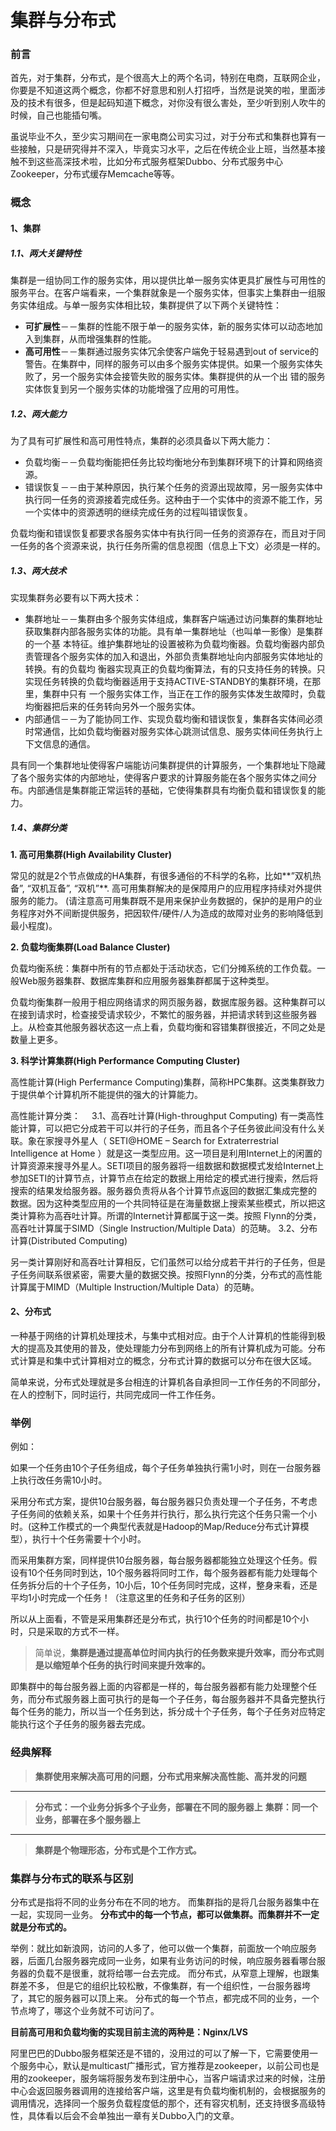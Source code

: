 # 集群与分布式

### **前言**

首先，对于集群，分布式，是个很高大上的两个名词，特别在电商，互联网企业，你要是不知道这两个概念，你都不好意思和别人打招呼，当然是说笑的啦，里面涉及的技术有很多，但是起码知道下概念，对你没有很么害处，至少听到别人吹牛的时候，自己也能插句嘴。

虽说毕业不久，至少实习期间在一家电商公司实习过，对于分布式和集群也算有一些接触，只是研究得并不深入，毕竟实习水平，之后在传统企业上班，当然基本接触不到这些高深技术啦，比如分布式服务框架Dubbo、分布式服务中心Zookeeper，分布式缓存Memcache等等。

### **概念**

#### **1、集群**

##### 1.1、两大关键特性

集群是一组协同工作的服务实体，用以提供比单一服务实体更具扩展性与可用性的服务平台。在客户端看来，一个集群就象是一个服务实体，但事实上集群由一组服务实体组成。与单一服务实体相比较，集群提供了以下两个关键特性：

- **可扩展性**－－集群的性能不限于单一的服务实体，新的服务实体可以动态地加入到集群，从而增强集群的性能。
- **高可用性**－－集群通过服务实体冗余使客户端免于轻易遇到out of service的警告。在集群中，同样的服务可以由多个服务实体提供。如果一个服务实体失败了，另一个服务实体会接管失败的服务实体。集群提供的从一个出 错的服务实体恢复到另一个服务实体的功能增强了应用的可用性。

##### 1.2、两大能力

为了具有可扩展性和高可用性特点，集群的必须具备以下两大能力：

- 负载均衡－－负载均衡能把任务比较均衡地分布到集群环境下的计算和网络资源。
- 错误恢复－－由于某种原因，执行某个任务的资源出现故障，另一服务实体中执行同一任务的资源接着完成任务。这种由于一个实体中的资源不能工作，另一个实体中的资源透明的继续完成任务的过程叫错误恢复。

负载均衡和错误恢复都要求各服务实体中有执行同一任务的资源存在，而且对于同一任务的各个资源来说，执行任务所需的信息视图（信息上下文）必须是一样的。

##### 1.3、两大技术

实现集群务必要有以下两大技术：

- 集群地址－－集群由多个服务实体组成，集群客户端通过访问集群的集群地址获取集群内部各服务实体的功能。具有单一集群地址（也叫单一影像）是集群的一个基 本特征。维护集群地址的设置被称为负载均衡器。负载均衡器内部负责管理各个服务实体的加入和退出，外部负责集群地址向内部服务实体地址的转换。有的负载均 衡器实现真正的负载均衡算法，有的只支持任务的转换。只实现任务转换的负载均衡器适用于支持ACTIVE-STANDBY的集群环境，在那里，集群中只有 一个服务实体工作，当正在工作的服务实体发生故障时，负载均衡器把后来的任务转向另外一个服务实体。
- 内部通信－－为了能协同工作、实现负载均衡和错误恢复，集群各实体间必须时常通信，比如负载均衡器对服务实体心跳测试信息、服务实体间任务执行上下文信息的通信。

具有同一个集群地址使得客户端能访问集群提供的计算服务，一个集群地址下隐藏了各个服务实体的内部地址，使得客户要求的计算服务能在各个服务实体之间分布。内部通信是集群能正常运转的基础，它使得集群具有均衡负载和错误恢复的能力。

##### **1.4、集群分类**

**1. 高可用集群(High Availability Cluster)**

常见的就是2个节点做成的HA集群，有很多通俗的不科学的名称，比如**”双机热备”, “双机互备”, “双机”**. 
高可用集群解决的是保障用户的应用程序持续对外提供服务的能力。 (请注意高可用集群既不是用来保护业务数据的，保护的是用户的业务程序对外不间断提供服务，把因软件/硬件/人为造成的故障对业务的影响降低到最小程度)。

**2. 负载均衡集群(Load Balance Cluster)**

负载均衡系统：集群中所有的节点都处于活动状态，它们分摊系统的工作负载。一般Web服务器集群、数据库集群和应用服务器集群都属于这种类型。

负载均衡集群一般用于相应网络请求的网页服务器，数据库服务器。这种集群可以在接到请求时，检查接受请求较少，不繁忙的服务器，并把请求转到这些服务器上。从检查其他服务器状态这一点上看，负载均衡和容错集群很接近，不同之处是数量上更多。

**3. 科学计算集群(High Performance Computing Cluster)**

高性能计算(High Perfermance Computing)集群，简称HPC集群。这类集群致力于提供单个计算机所不能提供的强大的计算能力。

高性能计算分类：　 
3.1、高吞吐计算(High-throughput Computing) 
有一类高性能计算，可以把它分成若干可以并行的子任务，而且各个子任务彼此间没有什么关联。象在家搜寻外星人（ SETI@HOME – Search for Extraterrestrial Intelligence at Home ）就是这一类型应用。这一项目是利用Internet上的闲置的计算资源来搜寻外星人。SETI项目的服务器将一组数据和数据模式发给Internet上 参加SETI的计算节点，计算节点在给定的数据上用给定的模式进行搜索，然后将搜索的结果发给服务器。服务器负责将从各个计算节点返回的数据汇集成完整的 数据。因为这种类型应用的一个共同特征是在海量数据上搜索某些模式，所以把这类计算称为高吞吐计算。所谓的Internet计算都属于这一类。按照 Flynn的分类，高吞吐计算属于SIMD（Single Instruction/Multiple Data）的范畴。 
3.2、分布计算(Distributed Computing)

另一类计算刚好和高吞吐计算相反，它们虽然可以给分成若干并行的子任务，但是子任务间联系很紧密，需要大量的数据交换。按照Flynn的分类，分布式的高性能计算属于MIMD（Multiple Instruction/Multiple Data）的范畴。

#### **2、分布式**

一种基于网络的计算机处理技术，与集中式相对应。由于个人计算机的性能得到极大的提高及其使用的普及，使处理能力分布到网络上的所有计算机成为可能。分布式计算是和集中式计算相对立的概念，分布式计算的数据可以分布在很大区域。

简单来说，分布式处理就是多台相连的计算机各自承担同一工作任务的不同部分，在人的控制下，同时运行，共同完成同一件工作任务。

### 举例

例如：

如果一个任务由10个子任务组成，每个子任务单独执行需1小时，则在一台服务器上执行改任务需10小时。

采用分布式方案，提供10台服务器，每台服务器只负责处理一个子任务，不考虑子任务间的依赖关系，如果十个任务并行执行，那么执行完这个任务只需一个小时。(这种工作模式的一个典型代表就是Hadoop的Map/Reduce分布式计算模型），执行十个任务需要十个小时。

而采用集群方案，同样提供10台服务器，每台服务器都能独立处理这个任务。假设有10个任务同时到达，10个服务器将同时工作，每个服务器都有能力处理每个任务拆分后的十个子任务，10小后，10个任务同时完成，这样，整身来看，还是平均1小时完成一个任务！（注意这里的任务和子任务的区别）

所以从上面看，不管是采用集群还是分布式，执行10个任务的时间都是10个小时，只是采取的方式不一样。

> 简单说，**集群是通过提高单位时间内执行的任务数来提升效率，而分布式则是以缩短单个任务的执行时间来提升效率的。**

即集群中的每台服务器上面的内容都是一样的，每台服务器都有能力处理整个任务，而分布式服务器上面可执行的是每一个子任务，每台服务器并不具备完整执行每个任务的能力，所以当一个任务到达，拆分成十个子任务，每个子任务对应特定能执行这个子任务的服务器去完成。

### 经典解释

> **集群使用来解决高可用的问题，分布式用来解决高性能、高并发的问题**

------

> **分布式：一个业务分拆多个子业务，部署在不同的服务器上** 
> **集群：同一个业务，部署在多个服务器上**

------

> **集群是个物理形态，分布式是个工作方式。**

### 集群与分布式的联系与区别

分布式是指将不同的业务分布在不同的地方。 
而集群指的是将几台服务器集中在一起，实现同一业务。 
**分布式中的每一个节点，都可以做集群。而集群并不一定就是分布式的。**

举例：就比如新浪网，访问的人多了，他可以做一个集群，前面放一个响应服务器，后面几台服务器完成同一业务，如果有业务访问的时候，响应服务器看哪台服务器的负载不是很重，就将给哪一台去完成。 
而分布式，从窄意上理解，也跟集群差不多， 但是它的组织比较松散，不像集群，有一个组织性，一台服务器垮了，其它的服务器可以顶上来。 
分布式的每一个节点，都完成不同的业务，一个节点垮了，哪这个业务就不可访问了。

**目前高可用和负载均衡的实现目前主流的两种是：Nginx/LVS**

阿里巴巴的Dubbo服务框架还是不错的，没用过的可以了解一下，它需要使用一个服务中心，默认是multicast广播形式，官方推荐是zookeeper，以前公司也是用的zookeeper，服务端将服务发布到注册中心，当客户端请求过来的时候，注册中心会返回服务器调用的连接给客户端，这里是有负载均衡机制的，会根据服务的调用情况，选择同一个服务负载程度低的那个，还有容灾机制，还支持很多高级特性，具体看以后会不会单独出一章有关Dubbo入门的文章。 